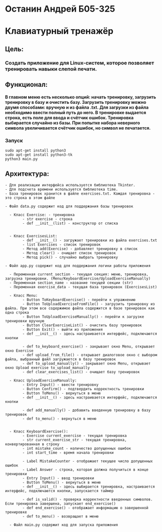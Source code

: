 # Останин Андрей Б05-325
# Клавиатурный тренажёр

## Цель:
### Создать приложение для Linux-систем, которое позволяет тренировать навыки слепой печати.

## Функционал:
#### В главном меню есть несколько опций: начать тренировку, загрузить тренировку в базу и очистить базу. Загрузить тренировку можно двумя способами: вручную и из файла .txt. Для загрузки из файла необходимо ввести полный путь до него. В тренировке выдается строка, есть поле для ввода и счётчик ошибок. Тренировка выбирается случайно из базы. При попытке набора неверного символа увеличивается счётчик ошибок, но символ не печатается.

### Запуск
```
sudo apt-get install python3
sudo apt-get install python3-tk
python3 main.py
```

## Архитектура:
    - Для реализации интерфейса используется библиотека Tkinter.
    - Для подсчета времени используется библиотека time.
    - База тренировок хранится в файле exercises.txt. Каждая тренировка - это строка в этом файле

    - Файл data.py содержит код для поддержания базы тренировок

      - Класс Exercise: - тренировка
            - str exercise - строка
            - def __init__(list) - конструктор от списка


      - Класс ExercisesList:
            - def __init__() - загружает тренировки из файла exercises.txt
            - list Exercises - список тренировок
            - Метод add(Exercise) - добавляет тренировку в список
            - Метод clear() - очищает список тренировок
            - Метод pick() - случайно выбрать тренировку

    - Файл app.py содержит код для поддержания логики работы приложения

      - Переменная current_section - текущая секция: меню, тренировка, загрузка тренировки. (Menu/KeyboardExercise/UploadExerciseManually)
      - Переменная section_name - название текущей секции (str)
      - Переменная exercise_data - текущая база тренировок (ExercisesList)

      - Класс Menu:
            - Button ToKeyboardExercise() - перейти к упражнению
            - Button ToUploadExerciseFromFile() - загрузить тренировку из файла. При этом все содержимое файла содержится в базе тренировок как одна строка
            - Button ToUploadExerciseManually() - перейти к загрузке тренировки вручную
            - Button ClearExerciseList() - очистить базу тренировок
            - Button Exit() - выйти из приложения
            - def __init__() - здесь настраивается интерфейс, подключаются кнопки

            - def to_keyboard_exercise() - закрывает окно Menu, открывает окно Exercise
            - def upload_from_file() - открывает диалоговое окно с выбором файла, выбранный файл загружается в базу тренировок
            - def to_upload_manually() - закрывает окно Menu, открывает окно Upload exercise to_upload_manually
            - def clear_exercises_list() - очищает базу тренировок

      - Класс UploadExerciseManually:
            - Entry Input() - ввести тренировку
            - Button Confirm() - подтвердить корректность тренировки
            - Button ToMenu() - вернуться в меню
            - def __init__() - здесь настраивается интерфейс, подключаются кнопки

            - def add_manually() - добавить введенную тренировку в базу тренировок
            - def to_menu() - вернуться в меню


      - Класс KeyboardExercise():
            - Exercise current_exercise - текущая тренировка
            - str current_exercise_str - текущая тренировка, конвертированная в строку
            - int mistake_count - количество допущенных ошибок
            - int start_time - время начала тренировки

            - Label MistakeCounter - отображает текущее число допущенных ошибок
            - Label Answer - строка, которая должна получиться в конце тренировки
            - Entry Input() - ввод тренировки
            - Button ToMenu() - вернуться в меню
            - def __init__() - здесь выбирается тренировка, настраивается интерфейс, подключаются кнопки, запускается таймер

            - def is_valid() - проверка корректности введенных символов. Если тренировка завершена, запускает end_exercise()
            - def end_exercise() - отображает информацию о завершенной тренировке
            - def to_menu() - возвращает в меню

      - Файл main.py содержит код для запуска приложения
